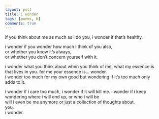 ```yaml
---
layout: post
title: i wonder
tags: [poems, b]
comments: true
---
```


if you think about me as much as i do you, i wonder if that’s healthy. 

i wonder if you wonder how much i think of you also,  <br/>
or whether you know it’s always,  <br/>
or whether you don’t concern yourself with it.  <br/>

i wonder what you think about when you think of me, what my essence is that lives in you. for me your essence is… wonder.   <br/>
i wonder too much for my own good but wondering if it’s too much only adds to it. 

i wonder if i care too much, i wonder if it will kill me. i wonder if i keep wondering where i will end up, or who i will be <br/>
will i even be me anymore or just a collection of thoughts about,  <br/>
you.  <br/>
i wonder. 
